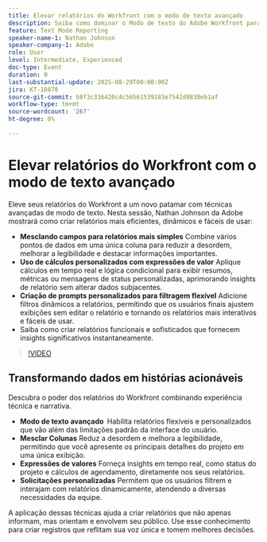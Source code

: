 ```yaml
---
title: Elevar relatórios do Workfront com o modo de texto avançado
description: Saiba como dominar o Modo de texto do Adobe Workfront para mesclar colunas, criar expressões de valor personalizadas e criar prompts dinâmicos para relatórios mais inteligentes.
feature: Text Mode Reporting
speaker-name-1: Nathan Johnson
speaker-company-1: Adobe
role: User
level: Intermediate, Experienced
doc-type: Event
duration: 0
last-substantial-update: 2025-08-29T00:00:00Z
jira: KT-18878
source-git-commit: b8f3c336420c4c56561539183e7542d9830eb1af
workflow-type: tm+mt
source-wordcount: '267'
ht-degree: 0%

---
```



# Elevar relatórios do Workfront com o modo de texto avançado

Eleve seus relatórios do Workfront a um novo patamar com técnicas avançadas de modo de texto. Nesta sessão, Nathan Johnson da Adobe mostrará como criar relatórios mais eficientes, dinâmicos e fáceis de usar:

* **Mesclando campos para relatórios mais simples** Combine vários pontos de dados em uma única coluna para reduzir a desordem, melhorar a legibilidade e destacar informações importantes.
* **Uso de cálculos personalizados com expressões de valor** Aplique cálculos em tempo real e lógica condicional para exibir resumos, métricas ou mensagens de status personalizadas, aprimorando insights de relatório sem alterar dados subjacentes.
* **Criação de prompts personalizados para filtragem flexível** Adicione filtros dinâmicos a relatórios, permitindo que os usuários finais ajustem exibições sem editar o relatório e tornando os relatórios mais interativos e fáceis de usar.
* Saiba como criar relatórios funcionais e sofisticados que fornecem insights significativos instantaneamente.

>[!VIDEO](https://video.tv.adobe.com/v/3471498/?learn=on&enablevpops)

## Transformando dados em histórias acionáveis

Descubra o poder dos relatórios do Workfront combinando experiência técnica e narrativa.

* **Modo de texto avançado &#x200B;** Habilita relatórios flexíveis e personalizados que vão além das limitações padrão da interface do usuário.
* **Mesclar Colunas** Reduz a desordem e melhora a legibilidade, permitindo que você apresente os principais detalhes do projeto em uma única exibição.
* **Expressões de valores** Forneça insights em tempo real, como status do projeto e cálculos de agendamento, diretamente nos seus relatórios.
* **Solicitações personalizadas** Permitem que os usuários filtrem e interajam com relatórios dinamicamente, atendendo a diversas necessidades da equipe.

A aplicação dessas técnicas ajuda a criar relatórios que não apenas informam, mas orientam e envolvem seu público. Use esse conhecimento para criar registros que reflitam sua voz única e tomem melhores decisões.